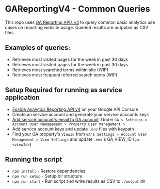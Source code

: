 # GAReportingV4 - Common Queries
This repo uses [GA Reporting APIs v4](https://developers.google.com/analytics/devguides/reporting/core/v4) to query common basic analytics use cases on reporting website usage. Queried results are outputed as CSV files.


## Examples of queries:
- Retrieves most visited pages for the week in past 30 days
- Retrieves most visited pages for the week in past 30 days
- Retrieves most searched terms within site (WIP)
- Retrieves most frequent referred search terms (WIP)


## Setup Required for running as service application
- [Enable Analytics Reporting API v4](https://developers.google.com/analytics/devguides/reporting/core/v4/quickstart/service-py#1_enable_the_api) on your Google API Console
- Create an service account and generate your service accounts keys
- [Add service account's email to GA account](https://developers.google.com/analytics/devguides/reporting/core/v4/quickstart/service-py#add_service_account_to_the_google_analytics_account).
Under `GA's Settings > Account User Management > Property User Management > `
- Add service account keys and update `.env` files with keypath
- Find your GA property's `ViewId` from  `GA's Settings > Account User Management > View Settings` and update `.env`'s GA_VIEW_ID (`ga:<viewId>`)


## Running the script
- `npm install` - Restore dependencies
- `npm run setup` - Setup dir structure
- `npm run start` - Run script and write results as CSV to `./output` dir
